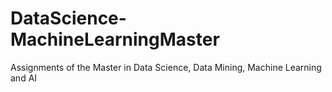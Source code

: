 # DataScience-MachineLearningMaster
Assignments of the Master in Data Science, Data Mining, Machine Learning and AI
